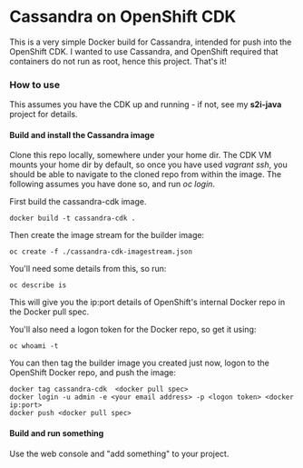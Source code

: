 # Cassandra on OpenShift CDK

This is a very simple Docker build for Cassandra, intended for push into the OpenShift CDK. I wanted to use Cassandra, and OpenShift required that containers do not run as root, hence this project. That's it!

### How to use

This assumes you have the CDK up and running - if not, see my **s2i-java** project for details.

#### Build and install the Cassandra image
Clone this repo locally, somewhere under your home dir. The CDK VM mounts your home dir by default, so once you have used _vagrant ssh_, you should be able to navigate to the cloned repo from within the image. The following assumes you have done so, and run _oc login_. 

First build the cassandra-cdk image. 
```
docker build -t cassandra-cdk . 
```
Then create the image stream for the builder image:
```
oc create -f ./cassandra-cdk-imagestream.json 
```
You'll need some details from this, so run:
```
oc describe is
```
This will give you the ip:port details of OpenShift's internal Docker repo in the Docker pull spec. 

You'll also need a logon token for the Docker repo, so get it using:
```
oc whoami -t 
```
You can then tag the builder image you created just now, logon to the OpenShift Docker repo, and push the image:
```
docker tag cassandra-cdk  <docker pull spec>
docker login -u admin -e <your email address> -p <logon token> <docker ip:port>
docker push <docker pull spec>
```
#### Build and run something
Use the web console and "add something" to your project. 